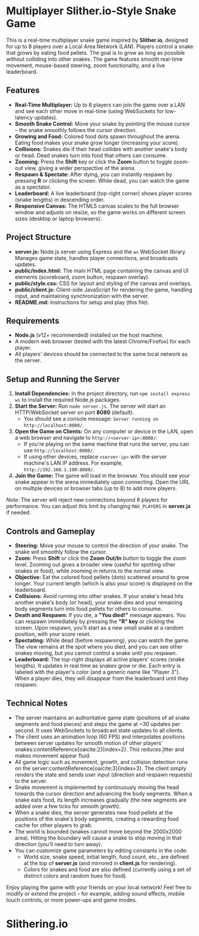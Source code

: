 # Multiplayer Slither.io-Style Snake Game

This is a real-time multiplayer snake game inspired by **Slither.io**, designed for up to 8 players over a Local Area Network (LAN). Players control a snake that grows by eating food pellets. The goal is to grow as long as possible without colliding into other snakes. The game features smooth real-time movement, mouse-based steering, zoom functionality, and a live leaderboard.

## Features

- **Real-Time Multiplayer:** Up to 8 players can join the game over a LAN and see each other move in real-time (using WebSockets for low-latency updates).
- **Smooth Snake Control:** Move your snake by pointing the mouse cursor – the snake smoothly follows the cursor direction.
- **Growing and Food:** Colored food dots spawn throughout the arena. Eating food makes your snake grow longer (increasing your score).
- **Collisions:** Snakes die if their head collides with another snake's body or head. Dead snakes turn into food that others can consume.
- **Zooming:** Press the **Shift** key or click the **Zoom** button to toggle zoom-out view, giving a wider perspective of the arena.
- **Respawn & Spectate:** After dying, you can instantly respawn by pressing **R** or clicking the screen. While dead, you can watch the game as a spectator.
- **Leaderboard:** A live leaderboard (top-right corner) shows player scores (snake lengths) in descending order.
- **Responsive Canvas:** The HTML5 canvas scales to the full browser window and adjusts on resize, so the game works on different screen sizes (desktop or laptop browsers).

## Project Structure

- **server.js:** Node.js server using Express and the `ws` WebSocket library. Manages game state, handles player connections, and broadcasts updates.
- **public/index.html:** The main HTML page containing the canvas and UI elements (scoreboard, zoom button, respawn overlay).
- **public/style.css:** CSS for layout and styling of the canvas and overlays.
- **public/client.js:** Client-side JavaScript for rendering the game, handling input, and maintaining synchronization with the server.
- **README.md:** Instructions for setup and play (this file).

## Requirements

- **Node.js** (v12+ recommended) installed on the host machine.
- A modern web browser (tested with the latest Chrome/Firefox) for each player.
- All players' devices should be connected to the same local network as the server.

## Setup and Running the Server

1. **Install Dependencies:** In the project directory, run `npm install express ws` to install the required Node.js packages.
2. **Start the Server:** Run `node server.js`. The server will start an HTTP/WebSocket server on port **8080** (default).
   - You should see a console message: `Server running on http://localhost:8080/`.
3. **Open the Game on Clients:** On any computer or device in the LAN, open a web browser and navigate to `http://<server-ip>:8080/`:
   - If you're playing on the same machine that runs the server, you can use `http://localhost:8080/`.
   - If using other devices, replace `<server-ip>` with the server machine's LAN IP address. For example, `http://192.168.1.100:8080/`.
4. **Join the Game:** The game will load in the browser. You should see your snake appear in the arena immediately upon connecting. Open the URL on multiple devices or browser tabs (up to 8) to add more players.

*Note:* The server will reject new connections beyond 8 players for performance. You can adjust this limit by changing `MAX_PLAYERS` in **server.js** if needed.

## Controls and Gameplay

- **Steering:** Move your mouse to control the direction of your snake. The snake will smoothly follow the cursor.
- **Zoom:** Press **Shift** or click the **Zoom Out/In** button to toggle the zoom level. Zooming out gives a broader view (useful for spotting other snakes or food), while zooming in returns to the normal view.
- **Objective:** Eat the colored food pellets (dots) scattered around to grow longer. Your current length (which is also your score) is displayed on the leaderboard.
- **Collisions:** Avoid running into other snakes. If your snake's head hits another snake's body (or head), your snake dies and your remaining body segments turn into food pellets for others to consume.
- **Death and Respawn:** If you die, a **"You died!"** message appears. You can respawn immediately by pressing the **"R" key** or clicking the screen. Upon respawn, you'll start as a new small snake at a random position, with your score reset.
- **Spectating:** While dead (before respawning), you can watch the game. The view remains at the spot where you died, and you can see other snakes moving, but you cannot control a snake until you respawn.
- **Leaderboard:** The top-right displays all active players' scores (snake lengths). It updates in real time as snakes grow or die. Each entry is labeled with the player's color (and a generic name like "Player 3"). When a player dies, they will disappear from the leaderboard until they respawn.

## Technical Notes

- The server maintains an authoritative game state (positions of all snake segments and food pieces) and steps the game at ~30 updates per second. It uses WebSockets to broadcast state updates to all clients.
- The client uses an animation loop (60 FPS) and interpolates positions between server updates for smooth motion of other players' snakes:contentReference[oaicite:2]{index=2}. This reduces jitter and makes movement appear fluid.
- All game logic such as movement, growth, and collision detection runs on the server:contentReference[oaicite:3]{index=3}. The client simply renders the state and sends user input (direction and respawn requests) to the server.
- Snake movement is implemented by continuously moving the head towards the cursor direction and advancing the body segments. When a snake eats food, its length increases gradually (the new segments are added over a few ticks for smooth growth).
- When a snake dies, the server generates new food pellets at the positions of the snake's body segments, creating a rewarding food cache for other players to grab.
- The world is bounded (snakes cannot move beyond the 2000x2000 area). Hitting the boundary will cause a snake to stop moving in that direction (you'll need to turn away).
- You can customize game parameters by editing constants in the code:
  - World size, snake speed, initial length, food count, etc., are defined at the top of **server.js** (and mirrored in **client.js** for rendering).
  - Colors for snakes and food are also defined (currently using a set of distinct colors and random hues for food).

Enjoy playing the game with your friends on your local network! Feel free to modify or extend the project – for example, adding sound effects, mobile touch controls, or more power-ups and game modes.
# Slithering.io
